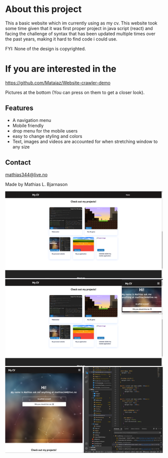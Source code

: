 # About this project #
This a basic website which im currently using as my cv.
This website took some time given that it was first proper project in java script (react)
and facing the challenge of syntax that has been updated multiple times over the past years, making it hard to find code i could use.

FYI: None of the design is copyrighted.

# If you are interested in the #
https://github.com/Mataiaz/Website-crawler-demo

Pictures at the bottom (You can press on them to get a closer look).

## Features ##
* A navigation menu
* Mobile friendly
* drop menu for the mobile users
* easy to change styling and colors
* Text, images and videos are accounted for when stretching window to any size

## Contact ##
mathias344@live.no

Made by Mathias L. Bjarnason

![](https://github.com/Mataiaz/mycv/blob/master/src/assets/images/snip1.png)
![](https://github.com/Mataiaz/mycv/blob/master/src/assets/images/snip%202.png)
![](https://github.com/Mataiaz/mycv/blob/master/src/assets/images/snip3.png)
